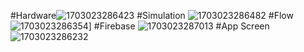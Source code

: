 #Hardware![1703023286423](https://github.com/user-attachments/assets/a03c3b2e-f89d-42d0-8268-25ffeddf5e00)
#Simulation ![1703023286482](https://github.com/user-attachments/assets/656e9517-fac4-42b8-80c2-c040774a4ba6)
#Flow ![1703023286354](https://github.com/user-attachments/assets/f791a761-88b6-4584-be9c-59b2c38356d8)]
#Firebase ![1703023287013](https://github.com/user-attachments/assets/89e66f12-622d-4760-98f6-da87fb7ba9e0)
#App Screen ![1703023286232](https://github.com/user-attachments/assets/1dd25b03-a582-4ae3-9741-a25bc2145808)
